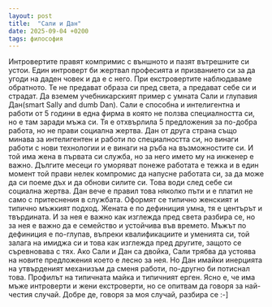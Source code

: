```yaml
---
layout: post
title:  "Сали и Дан"
date: 2025-09-04 +0200
tags: философия
---
```

Интровертите правят компримис с външното и пазят вътрешните си устои.
Един интроверт би жертвал професията и призванието си за да угоди на
даден човек и да е с него. При екстровертите наблюдаваме обратното.
Те не предават образа си пред света, а предават себе си и страдат.
Да вземем учебникарският пример с умната Сали и глупавия Дан(smart Sally and dumb Dan).
Сали е способна и интелигентна и работи от 5 години в една фирма
в която не ползва специалността си, но е там заради мъжа си.
Тя е отхвърлила 5 предложения за по-добра работа, но не прави социална жертва.
Дан от друга страна също минава за интелигентен и работи по специалността си, 
но винаги работи с нови технологии и е винаги на ръба на възможностите си.
И той има жена в първата си служба, но за него името му на инженер е важно.
Дългите месеци го уморяват понеже работата е тежка и в един момент той прави нелек 
компромис да напусне работата си, за да може да си поеме дъх и да обнови
силите си. Това води след себе си социална жертва. Дан вече е правил това няколко пъти
и е платил не само с притеснения в службата.
Оформят се типично женският и типично мъжкият подход.
Жената е по дефиниция умна, тя е центърът и твърдината. И за нея е важно как
изглежда пред света разбира се, но за нея е важно да е семейство и устойчива във времето.
Мъжът по дефиниция е по-глупав, въпреки квалификациите и уменията си,
той залага на имиджа си и това как изглежда пред другите, защото се съревновава с тях.
Ако Сали и Дан са двойка, Сали трябва да устоява на новите предложения което е лесно за нея.
Но Дан имайки инерцията на утвърденият механизъм да сменя работи, по-другно би потиснал това.
Профилът на типичната майка и типичният ерген. Ясно е, че има мъже интроверти и жени
екстроверти, но се опитвам да говоря за най-честия случай. Добре де,
говоря за моя случай, разбира се :-]






